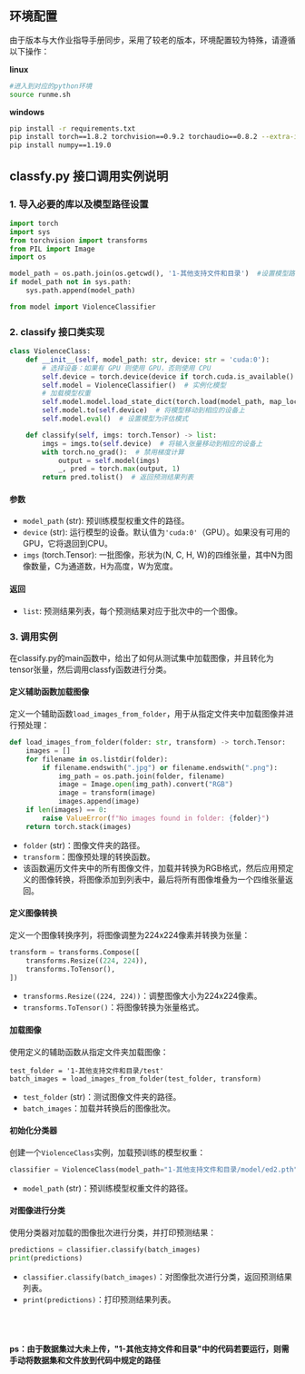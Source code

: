## 环境配置
由于版本与大作业指导手册同步，采用了较老的版本，环境配置较为特殊，请遵循以下操作：

**linux**
```bash
#进入到对应的python环境
source runme.sh
```

**windows**
```bash
pip install -r requirements.txt
pip install torch==1.8.2 torchvision==0.9.2 torchaudio==0.8.2 --extra-index-url https://download.pytorch.org/whl/lts/1.8/cu111
pip install numpy==1.19.0
```

## classfy.py 接口调用实例说明
### 1. 导入必要的库以及模型路径设置

```python
import torch
import sys
from torchvision import transforms
from PIL import Image
import os

model_path = os.path.join(os.getcwd(), '1-其他支持文件和目录')  #设置模型路径
if model_path not in sys.path:
    sys.path.append(model_path)

from model import ViolenceClassifier
```

### 2. classify 接口类实现

```python
class ViolenceClass:
    def __init__(self, model_path: str, device: str = 'cuda:0'):
        # 选择设备：如果有 GPU 则使用 GPU，否则使用 CPU
        self.device = torch.device(device if torch.cuda.is_available() else 'cpu')
        self.model = ViolenceClassifier()  # 实例化模型
        # 加载模型权重
        self.model.model.load_state_dict(torch.load(model_path, map_location=self.device))
        self.model.to(self.device)  # 将模型移动到相应的设备上
        self.model.eval()  # 设置模型为评估模式

    def classify(self, imgs: torch.Tensor) -> list:
        imgs = imgs.to(self.device)  # 将输入张量移动到相应的设备上
        with torch.no_grad():  # 禁用梯度计算
            output = self.model(imgs)
            _, pred = torch.max(output, 1)
        return pred.tolist()  # 返回预测结果列表

```

#### 参数

- `model_path` (str): 预训练模型权重文件的路径。
- `device` (str): 运行模型的设备。默认值为`'cuda:0'`（GPU）。如果没有可用的GPU，它将退回到CPU。
- `imgs` (torch.Tensor): 一批图像，形状为(N, C, H, W)的四维张量，其中N为图像数量，C为通道数，H为高度，W为宽度。

#### 返回

- `list`: 预测结果列表，每个预测结果对应于批次中的一个图像。

### 3. 调用实例

在classify.py的main函数中，给出了如何从测试集中加载图像，并且转化为tensor张量，然后调用classfy函数进行分类。

#### 定义辅助函数加载图像

定义一个辅助函数`load_images_from_folder`，用于从指定文件夹中加载图像并进行预处理：

```python
def load_images_from_folder(folder: str, transform) -> torch.Tensor:
    images = []
    for filename in os.listdir(folder):
        if filename.endswith(".jpg") or filename.endswith(".png"):
            img_path = os.path.join(folder, filename)
            image = Image.open(img_path).convert("RGB")
            image = transform(image)
            images.append(image)
    if len(images) == 0:
        raise ValueError(f"No images found in folder: {folder}")
    return torch.stack(images)
```

- `folder` (str)：图像文件夹的路径。
- `transform`：图像预处理的转换函数。
- 该函数遍历文件夹中的所有图像文件，加载并转换为RGB格式，然后应用预定义的图像转换，将图像添加到列表中，最后将所有图像堆叠为一个四维张量返回。

#### 定义图像转换

定义一个图像转换序列，将图像调整为224x224像素并转换为张量：

```python
transform = transforms.Compose([
    transforms.Resize((224, 224)),
    transforms.ToTensor(),
])
```

- `transforms.Resize((224, 224))`：调整图像大小为224x224像素。
- `transforms.ToTensor()`：将图像转换为张量格式。

#### 加载图像

使用定义的辅助函数从指定文件夹加载图像：

```
test_folder = '1-其他支持文件和目录/test'
batch_images = load_images_from_folder(test_folder, transform)
```

- `test_folder` (str)：测试图像文件夹的路径。
- `batch_images`：加载并转换后的图像批次。

#### 初始化分类器

创建一个`ViolenceClass`实例，加载预训练的模型权重：

```python
classifier = ViolenceClass(model_path="1-其他支持文件和目录/model/ed2.pth")
```

- `model_path` (str)：预训练模型权重文件的路径。

#### 对图像进行分类

使用分类器对加载的图像批次进行分类，并打印预测结果：

```python
predictions = classifier.classify(batch_images)
print(predictions)
```

- `classifier.classify(batch_images)`：对图像批次进行分类，返回预测结果列表。
- `print(predictions)`：打印预测结果列表。

<br/>
<br/>

#### ps：由于数据集过大未上传，"1-其他支持文件和目录"中的代码若要运行，则需手动将数据集和文件放到代码中规定的路径